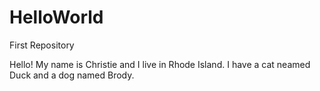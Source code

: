 # HelloWorld
First Repository

Hello! My name is Christie and I live in Rhode Island.
I have a cat neamed Duck and a dog named Brody.
